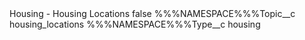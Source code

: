 <?xml version="1.0" encoding="UTF-8"?>
<CustomMetadata xmlns="http://soap.sforce.com/2006/04/metadata" xmlns:xsi="http://www.w3.org/2001/XMLSchema-instance" xmlns:xsd="http://www.w3.org/2001/XMLSchema">
    <label>Housing - Housing Locations</label>
    <protected>false</protected>
    <values>
        <field>%%%NAMESPACE%%%Topic__c</field>
        <value xsi:type="xsd:string">housing_locations</value>
    </values>
    <values>
        <field>%%%NAMESPACE%%%Type__c</field>
        <value xsi:type="xsd:string">housing</value>
    </values>
</CustomMetadata>
